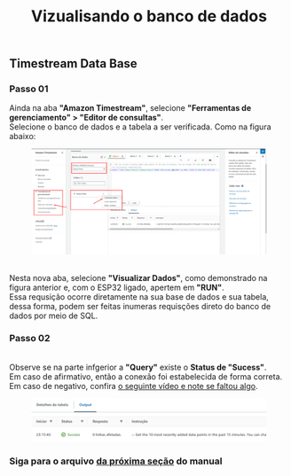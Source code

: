 
<!DOCTYPE html>
<html lang="pt-BR">
<head>
<meta charset="UTF-8">
</head>
<body>
<header>
  <h1>Vizualisando o banco de dados</h1>
</header>
<main>
  <section>
    <h2>Timestream Data Base</h2>
    <article>
      <h3>Passo 01</h3>
      <p>
       Ainda na aba <strong>"Amazon Timestream"</strong>, selecione <strong>"Ferramentas de gerenciamento" > "Editor de consultas"</strong>.
        <br> Selecione o banco de dados e a tabela a ser verificada. Como na figura abaixo:
        <figure>
          <img src="https://github.com/Thiago5B/Projeto_IoT-SE/blob/main/img/db_12.png">
        </figure>
        <br>Nesta nova aba, selecione <strong>"Visualizar Dados"</strong>, como demonstrado na figura anterior e, com o ESP32 ligado, apertem em <strong>"RUN"</strong>.
        <br>Essa requsição ocorre diretamente na sua base de dados e sua tabela, dessa forma, podem ser feitas inumeras requisções direto do banco de dados por meio de SQL.
      </p>
    </article>
    <article>
      <h3>Passo 02</h3>
      <p>
       <br>Observe se na parte infgerior a <strong>"Query"</strong> existe o <strong> Status de "Sucess"</strong>.
        <br>Em caso de afirmativo, então a conexão foi estabelecida de forma correta.
        <br>Em caso de negativo, confira <a href="https://youtu.be/z8T4hAERuOg?t=625"> o seguinte vídeo e note se faltou algo</a>.
        <figure>
          <img src="https://github.com/Thiago5B/Projeto_IoT-SE/blob/main/img/db_13.png">
        </figure> 
      </p>
    </article>
    <h3>Siga para o arquivo <a href="https://github.com/Thiago5B/Projeto_IoT-SE/blob/main/PT-BR/Manual/7%20-%20Conex%C3%A3o%20Timestream-Grafana.md"><strong> da próxima seção</a></strong> do manual</h3>
  </section>
</main>
</body>
</html>
